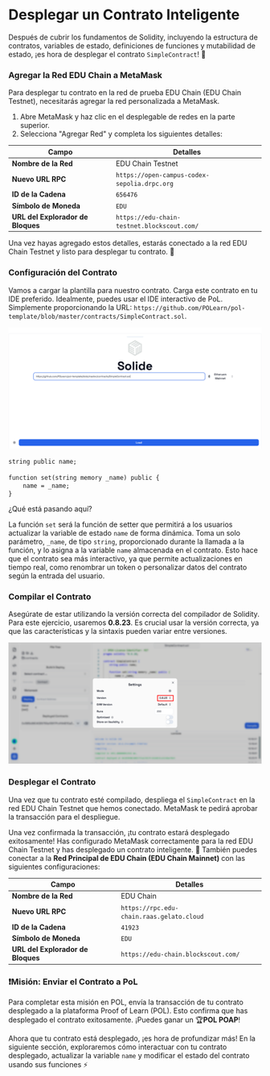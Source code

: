 # Desplegar un Contrato Inteligente

Después de cubrir los fundamentos de Solidity, incluyendo la estructura de contratos, variables de estado, definiciones de funciones y mutabilidad de estado, ¡es hora de desplegar el contrato `SimpleContract`! 🚀

### Agregar la Red EDU Chain a MetaMask

Para desplegar tu contrato en la red de prueba EDU Chain (EDU Chain Testnet), necesitarás agregar la red personalizada a MetaMask.

1. Abre MetaMask y haz clic en el desplegable de redes en la parte superior.
2. Selecciona "Agregar Red" y completa los siguientes detalles:

| **Campo**            | **Detalles**                                  |
|----------------------|----------------------------------------------|
| **Nombre de la Red** | EDU Chain Testnet                            |
| **Nuevo URL RPC**    | `https://open-campus-codex-sepolia.drpc.org` |
| **ID de la Cadena**  | `656476`                                     |
| **Símbolo de Moneda**| `EDU`                                        |
| **URL del Explorador de Bloques** | `https://edu-chain-testnet.blockscout.com/`   |

Una vez hayas agregado estos detalles, estarás conectado a la red EDU Chain Testnet y listo para desplegar tu contrato. 🎉

### Configuración del Contrato

Vamos a cargar la plantilla para nuestro contrato. Carga este contrato en tu IDE preferido. Idealmente, puedes usar el IDE interactivo de PoL. Simplemente proporcionando la URL: `https://github.com/POLearn/pol-template/blob/master/contracts/SimpleContract.sol`.

![](https://raw.githubusercontent.com/POLearn/pol-template/refs/heads/master/content/assets/images/contract_load.png)

```solidity
string public name;

function set(string memory _name) public {
    name = _name;
}
```

¿Qué está pasando aquí?

La función `set` será la función de setter que permitirá a los usuarios actualizar la variable de estado `name` de forma dinámica. Toma un solo parámetro, `_name`, de tipo `string`, proporcionado durante la llamada a la función, y lo asigna a la variable `name` almacenada en el contrato. Esto hace que el contrato sea más interactivo, ya que permite actualizaciones en tiempo real, como renombrar un token o personalizar datos del contrato según la entrada del usuario.

### Compilar el Contrato

Asegúrate de estar utilizando la versión correcta del compilador de Solidity. Para este ejercicio, usaremos **0.8.23**. Es crucial usar la versión correcta, ya que las características y la sintaxis pueden variar entre versiones.

![](https://raw.githubusercontent.com/POLearn/pol-template/refs/heads/master/content/assets/images/contract_version.png)

### Desplegar el Contrato

Una vez que tu contrato esté compilado, despliega el `SimpleContract` en la red EDU Chain Testnet que hemos conectado. MetaMask te pedirá aprobar la transacción para el despliegue.

Una vez confirmada la transacción, ¡tu contrato estará desplegado exitosamente! Has configurado MetaMask correctamente para la red EDU Chain Testnet y has desplegado un contrato inteligente. 🎉 También puedes conectar a la **Red Principal de EDU Chain (EDU Chain Mainnet)** con las siguientes configuraciones:

| **Campo**            | **Detalles**                                  |
|----------------------|----------------------------------------------|
| **Nombre de la Red** | EDU Chain                                    |
| **Nuevo URL RPC**    | `https://rpc.edu-chain.raas.gelato.cloud` |
| **ID de la Cadena**  | `41923`                                     |
| **Símbolo de Moneda**| `EDU`                                        |
| **URL del Explorador de Bloques** | `https://edu-chain.blockscout.com/`   |

### ❗Misión: Enviar el Contrato a PoL

Para completar esta misión en POL, envía la transacción de tu contrato desplegado a la plataforma Proof of Learn (POL). Esto confirma que has desplegado el contrato exitosamente. ¡Puedes ganar un 🏆**POL POAP**!

Ahora que tu contrato está desplegado, ¡es hora de profundizar más! En la siguiente sección, exploraremos cómo interactuar con tu contrato desplegado, actualizar la variable `name` y modificar el estado del contrato usando sus funciones ⚡
